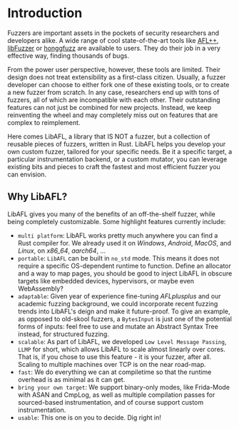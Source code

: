 # Introduction

Fuzzers are important assets in the pockets of security researchers and developers alike.
A wide range of cool state-of-the-art tools like [AFL++](https://github.com/AFLplusplus/AFLplusplus), [libFuzzer](https://llvm.org/docs/LibFuzzer.html) or [honggfuzz](https://github.com/google/honggfuzz) are available to users. They do their job in a very effective way, finding thousands of bugs.

From the power user perspective, however, these tools are limited.
Their design does not treat extensibility as a first-class citizen.
Usually, a fuzzer developer can choose to either fork one of these existing tools, or to create a new fuzzer from scratch.
In any case, researchers end up with tons of fuzzers, all of which are incompatible with each other.
Their outstanding features can not just be combined for new projects.
Instead, we keep reinventing the wheel and may completely miss out on features that are complex to reimplement.

Here comes LibAFL, a library that IS NOT a fuzzer, but a collection of reusable pieces of fuzzers, written in Rust.
LibAFL helps you develop your own custom fuzzer, tailored for your specific needs.
Be it a specific target, a particular instrumentation backend, or a custom mutator, you can leverage existing bits and pieces to craft the fastest and most efficient fuzzer you can envision.

## Why LibAFL?

LibAFL gives you many of the benefits of an off-the-shelf fuzzer, while being completely customizable.
Some highlight features currently include:
- `multi platform`: LibAFL works pretty much anywhere you can find a Rust compiler for. We already used it on *Windows*, *Android*, *MacOS*, and *Linux*, on *x86_64*, *aarch64*, ...
- `portable`: `LibAFL` can be built in `no_std` mode. This means it does not require a specific OS-dependent runtime to function. Define an allocator and a way to map pages, you should be good to inject LibAFL in obscure targets like embedded devices, hypervisors, or maybe even WebAssembly?
- `adaptable`: Given year of experience fine-tuning *AFLplusplus* and our academic fuzzing background, we could incorporate recent fuzzing trends into LibAFL's deign and make it future-proof.
To give an example, as opposed to old-skool fuzzers, a `BytesInput` is just one of the potential forms of inputs:
feel free to use and mutate an Abstract Syntax Tree instead, for structured fuzzing.
- `scalable`: As part of LibAFL, we developed `Low Level Message Passing`, `LLMP` for short, which allows LibAFL to scale almost linearly over cores. That is, if you chose to use this feature - it is your fuzzer, after all. Scaling to multiple machines over TCP is on the near road-map.
- `fast`: We do everything we can at compiletime so that the runtime overhead is as minimal as it can get.
- `bring your own target`: We support binary-only modes, like Frida-Mode with ASAN and CmpLog, as well as multiple compilation passes for sourced-based instrumentation, and of course support custom instrumentation.
- `usable`: This one is on you to decide. Dig right in!